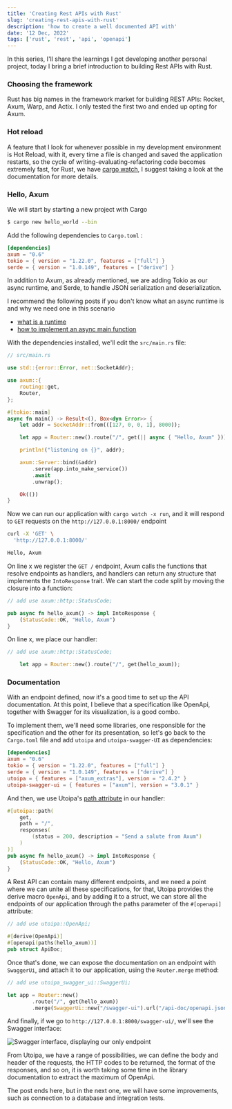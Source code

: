 ```yaml
---
title: 'Creating Rest APIs with Rust'
slug: 'creating-rest-apis-with-rust'
description: 'how to create a well documented API with'
date: '12 Dec, 2022'
tags: ['rust', 'rest', 'api', 'openapi']
---
```


In this series, I'll share the learnings I got developing another personal project, today I bring a brief introduction to building Rest APIs with Rust.

### Choosing the framework

Rust has big names in the framework market for building REST APIs: Rocket, Axum, Warp, and Actix. I only tested the first two and ended up opting for Axum.

### Hot reload

A feature that I look for whenever possible in my development environment is Hot Reload, with it, every time a file is changed and saved the application restarts, so the cycle of writing-evaluating-refactoring code becomes extremely fast, for Rust, we have [cargo watch](https://crates.io/crates/cargo-watch), I suggest taking a look at the documentation for more details.

### Hello, Axum

We will start by starting a new project with Cargo

```bash
$ cargo new hello_world --bin
```

Add the following dependencies to `Cargo.toml` :

```toml
[dependencies]
axum = "0.6"
tokio = { version = "1.22.0", features = ["full"] }
serde = { version = "1.0.149", features = ["derive"] }
```

In addition to Axum, as already mentioned, we are adding Tokio as our async runtime, and Serde, to handle JSON serialization and deserialization.

I recommend the following posts if you don't know what an async runtime is and why we need one in this scenario

- [what is a runtime](https://kerkour.com/rust-async-await-what-is-a-runtime)
- [how to implement an async main function](https://users.rust-lang.org/t/how-to-implement-async-await-in-main/38007)

With the dependencies installed, we'll edit the `src/main.rs` file:

```rust
// src/main.rs

use std::{error::Error, net::SocketAddr};

use axum::{
    routing::get,
    Router,
};

#[tokio::main]
async fn main() -> Result<(), Box<dyn Error>> {
    let addr = SocketAddr::from(([127, 0, 0, 1], 8000));

	let app = Router::new().route("/", get(|| async { "Hello, Axum" }));

    println!("listening on {}", addr);

    axum::Server::bind(&addr)
        .serve(app.into_make_service())
        .await
        .unwrap();

    Ok(())
}
```

Now we can run our application with `cargo watch -x run`, and it will respond to `GET` requests on the `http://127.0.0.1:8000/` endpoint

```bash
curl -X 'GET' \
  'http://127.0.0.1:8000/'
```

```bash
Hello, Axum
```

On line x we register the `GET /` endpoint, Axum calls the functions that resolve endpoints as handlers, and handlers can return any structure that implements the `IntoResponse` trait. We can start the code split by moving the closure into a function:

```rust
// add use axum::http::StatusCode;

pub async fn hello_axum() -> impl IntoResponse {
    (StatusCode::OK, "Hello, Axum")
}
```

On line x, we place our handler:

```rust
// add use axum::http::StatusCode;

	let app = Router::new().route("/", get(hello_axum));
```

### Documentation

With an endpoint defined, now it's a good time to set up the API documentation. At this point, I believe that a specification like OpenApi, together with Swagger for its visualization, is a good combo.

To implement them, we'll need some libraries, one responsible for the specification and the other for its presentation, so let's go back to the `Cargo.toml` file and add `utoipa` and `utoipa-swagger-UI` as dependencies:

```toml
[dependencies]
axum = "0.6"
tokio = { version = "1.22.0", features = ["full"] }
serde = { version = "1.0.149", features = ["derive"] }
utoipa = { features = ["axum_extras"], version = "2.4.2" }
utoipa-swagger-ui = { features = ["axum"], version = "3.0.1" }
```

And then, we use Utoipa's [path attribute](https://docs.rs/utoipa/latest/utoipa/attr.path.html) in our handler:

```rust
#[utoipa::path(
    get,
    path = "/",
    responses(
        (status = 200, description = "Send a salute from Axum")
    )
)]
pub async fn hello_axum() -> impl IntoResponse {
    (StatusCode::OK, "Hello, Axum")
}
```

A Rest API can contain many different endpoints, and we need a point where we can unite all these specifications, for that, Utoipa provides the derive macro `OpenApi`, and by adding it to a struct, we can store all the endpoints of our application through the paths parameter of the `#[openapi]` attribute:

```rust
// add use utoipa::OpenApi;

#[derive(OpenApi)]
#[openapi(paths(hello_axum))]
pub struct ApiDoc;
```

Once that's done, we can expose the documentation on an endpoint with `SwaggerUi`, and attach it to our application, using the `Router.merge` method:

```rust
// add use utoipa_swagger_ui::SwaggerUi;

let app = Router::new()
        .route("/", get(hello_axum))
        .merge(SwaggerUi::new("/swagger-ui").url("/api-doc/openapi.json", ApiDoc::openapi()));
```

And finally, if we go to `http://127.0.0.1:8000/swagger-ui/`, we'll see the Swagger interface:

![Swagger interface, displaying our only endpoint](https://dev-to-uploads.s3.amazonaws.com/uploads/articles/6g0q5kfyoaerty0l5odp.png)

From Utoipa, we have a range of possibilities, we can define the body and header of the requests, the HTTP codes to be returned, the format of the responses, and so on, it is worth taking some time in the library documentation to extract the maximum of OpenApi.

The post ends here, but in the next one, we will have some improvements, such as connection to a database and integration tests.
